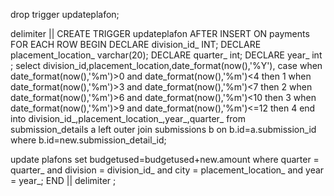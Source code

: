 drop trigger updateplafon;

delimiter ||
CREATE TRIGGER updateplafon
AFTER INSERT
ON payments FOR EACH ROW
BEGIN
DECLARE division_id_ INT;
DECLARE placement_location_ varchar(20);
DECLARE quarter_ int;
DECLARE year_ int ;
select  division_id,placement_location,date_format(now(),'%Y'),
case when date_format(now(),'%m')>0 and date_format(now(),'%m')<4 then 1 
when date_format(now(),'%m')>3 and date_format(now(),'%m')<7 then 2 
when date_format(now(),'%m')>6 and date_format(now(),'%m')<10 then 3 
when date_format(now(),'%m')>9 and date_format(now(),'%m')<=12 then 4 end
into division_id_,placement_location_,year_,quarter_
 from submission_details a left outer join submissions b on b.id=a.submission_id where b.id=new.submission_detail_id;

update plafons 
   set budgetused=budgetused+new.amount 
   where quarter = quarter_ 
   and division = division_id_ 
   and city = placement_location_ 
   and year = year_;
END ||
delimiter ;

